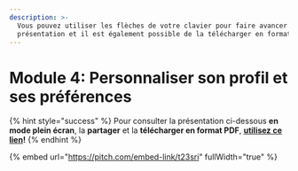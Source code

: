 ```yaml
---
description: >-
  Vous pouvez utiliser les flèches de votre clavier pour faire avancer la
  présentation et il est également possible de la télécharger en format PDF.
---
```


# Module 4: Personnaliser son profil et ses préférences

{% hint style="success" %}
Pour consulter la présentation ci-dessous **en mode plein écran**, la **partager** et la **télécharger en format PDF**, [**utilisez ce lien**](https://pitch.braver.net/v/formation_utilisateurs_module4-t23sri)**!**
{% endhint %}

{% embed url="https://pitch.com/embed-link/t23sri" fullWidth="true" %}


